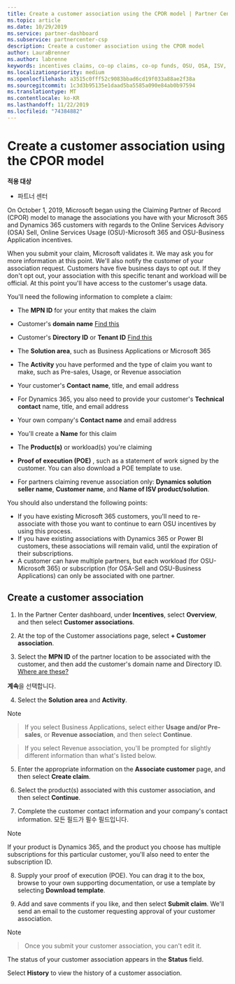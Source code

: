 ```yaml
---
title: Create a customer association using the CPOR model | Partner Center
ms.topic: article
ms.date: 10/29/2019
ms.service: partner-dashboard
ms.subservice: partnercenter-csp
description: Create a customer association using the CPOR model
author: LauraBrenner
ms.author: labrenne
keywords: incentives claims, co-op claims, co-op funds, OSU, OSA, ISV, revenue association
ms.localizationpriority: medium
ms.openlocfilehash: a3515c0fff52c9083bbad6cd19f033a88ae2f38a
ms.sourcegitcommit: 1c3d3b95135e1daad5ba5585a090e84ab0b97594
ms.translationtype: MT
ms.contentlocale: ko-KR
ms.lasthandoff: 11/22/2019
ms.locfileid: "74384882"
---
```

# <a name="create-a-customer-association-using-the-cpor-model"></a>Create a customer association using the CPOR model

**적용 대상**

-  파트너 센터


On October 1, 2019, Microsoft began using the Claiming Partner of Record (CPOR) model to manage the associations you have with your Microsoft 365 and Dynamics 365 customers with regards to the Online Services Advisory (OSA) Sell, Online Services Usage (OSU)-Microsoft 365 and OSU-Business Application incentives.

When you submit your claim, Microsoft validates it. We may ask you for more information at this point. We'll also notify the customer of your association request. Customers have five business days to opt out. If they don't opt out, your association with this specific tenant and workload will be official. At this point you'll have access to the customer's usage data. 

You'll need the following information to complete a claim:

- The **MPN ID** for your entity that makes the claim

- Customer's **domain name** [Find this](https://docs.microsoft.com/partner-center/find-customer-domain-name)

- Customer's **Directory ID** or **Tenant ID** [Find this](https://docs.microsoft.com/partner-center/find-customer-domain-name)

- The **Solution area**, such as Business Applications or Microsoft 365

- The **Activity** you have performed and the type of claim you want to make, such as Pre-sales, Usage, or Revenue association

- Your customer's **Contact name**, title, and email address

- For Dynamics 365, you also need to provide your customer's **Technical contact** name, title, and email address

- Your own company's **Contact name** and email address

- You'll create a **Name** for this claim

- The **Product(s)** or workload(s) you're claiming

- **Proof of execution (POE)** , such as a statement of work signed by the customer. You can also download a POE template to use.

- For partners claiming revenue association only: **Dynamics solution seller name**, **Customer name**, and **Name of ISV product/solution**. 

You should also understand the following points:
- If you have existing Microsoft 365 customers, you'll need to re-associate with those you want to continue to earn OSU incentives by using this process.
- If you have existing associations with Dynamics 365 or Power BI customers, these associations will remain valid, until the expiration of their subscriptions.
- A customer can have multiple partners, but each workload (for OSU-Microsoft 365) or subscription (for OSA-Sell and OSU-Business Applications) can only be associated with one partner.

## <a name="create-a-customer-association"></a>Create a customer association
1.  In the Partner Center dashboard, under **Incentives**, select **Overview**, and then select **Customer associations**. 

2.  At the top of the Customer associations page, select **+ Customer association**.

3.  Select the **MPN ID** of the partner location to be associated with the customer, and then add the customer's domain name and Directory ID. [Where are these?](https://docs.microsoft.com/partner-center/find-customer-domain-name)

**계속**을 선택합니다.

4.  Select the **Solution area** and **Activity**. 

>[!Note]

>If you select Business Applications, select either **Usage and/or Pre-sales**, or **Revenue association**, and then select **Continue**. 

>If you select Revenue association, you'll be prompted for slightly different information than what's listed below. 

5.  Enter the appropriate information on the **Associate customer** page, and then select **Create claim**.

6.  Select the product(s) associated with this customer association, and then select **Continue**.

7.  Complete the customer contact information and your company's contact information. 모든 필드가 필수 필드입니다. 

>[!Note]

If your product is Dynamics 365, and the product you choose has multiple subscriptions for this particular customer, you'll also need to enter the subscription ID.

8.  Supply your proof of execution (POE). You can drag it to the box, browse to your own supporting documentation, or use a template by selecting **Download template**. 

9.  Add and save comments if you like, and then select **Submit claim**. We'll send an email to the customer requesting approval of your customer association. 

>[!NOTE]

>Once you submit your customer association, you can't edit it. 

The status of your customer association appears in the **Status** field. 

Select **History** to view the history of a customer association.
